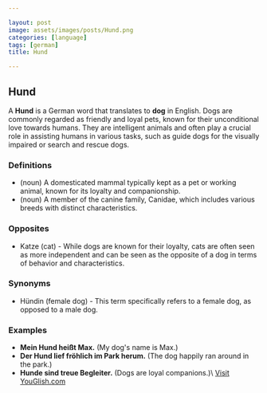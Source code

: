 ```yaml
---

layout: post
image: assets/images/posts/Hund.png
categories: [language]
tags: [german]
title: Hund

---
```


## Hund

A **Hund** is a German word that translates to **dog** in English. Dogs are commonly regarded as friendly and loyal pets, known for their unconditional love towards humans. They are intelligent animals and often play a crucial role in assisting humans in various tasks, such as guide dogs for the visually impaired or search and rescue dogs.

### Definitions

- (noun) A domesticated mammal typically kept as a pet or working animal, known for its loyalty and companionship.
- (noun) A member of the canine family, Canidae, which includes various breeds with distinct characteristics.

### Opposites

- Katze (cat) - While dogs are known for their loyalty, cats are often seen as more independent and can be seen as the opposite of a dog in terms of behavior and characteristics.

### Synonyms

- Hündin (female dog) - This term specifically refers to a female dog, as opposed to a male dog.

### Examples

- **Mein Hund heißt Max.** (My dog's name is Max.)
- **Der Hund lief fröhlich im Park herum.** (The dog happily ran around in the park.)
- **Hunde sind treue Begleiter.** (Dogs are loyal companions.)\ <a id="yg-widget-0" class="youglish-widget" data-query="Hund" data-lang="german" data-components="8412" data-auto-start="0" data-bkg-color="theme_light" data-title="How%20to%20pronounce%20Hund%20in%20German"  rel="nofollow" href="https://youglish.com">Visit YouGlish.com</a><script async src="https://youglish.com/public/emb/widget.js" charset="utf-8"></script>